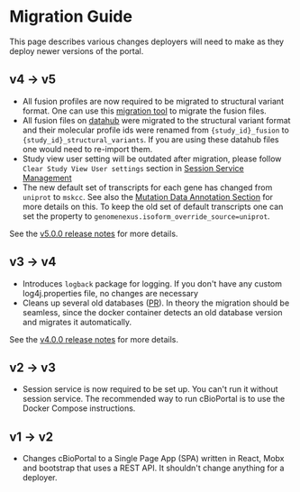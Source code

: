 # Migration Guide
This page describes various changes deployers will need to make as they deploy newer versions of the portal. 

## v4 -> v5
- All fusion profiles are now required to be migrated to structural variant format. One can use this [migration tool](https://github.com/cBioPortal/datahub-study-curation-tools/tree/master/fusion-to-sv-converter) to migrate the fusion files.
- All fusion files on [datahub](https://github.com/cBioPortal/datahub) were migrated to the structural variant format and their molecular profile ids were renamed from `{study_id}_fusion` to `{study_id}_structural_variants`. If you are using these datahub files one would need to re-import them.
- Study view user setting will be outdated after migration, please follow `Clear Study View User settings` section in [Session Service Management](Session-Service-Management.md#Clear-Study-View-User-settings)
- The new default set of transcripts for each gene has changed from `uniprot` to `mskcc`. See also the [Mutation Data Annotation Section](./mutation-data-transcript-annotation.md) for more details on this. To keep the old set of default transcripts one can set the property to `genomenexus.isoform_override_source=uniprot`.

See the [v5.0.0 release notes](https://github.com/cBioPortal/cbioportal/releases/tag/v5.0.0) for more details.

## v3 -> v4
- Introduces `logback` package for logging. If you don't have any custom log4j.properties file, no changes are necessary
- Cleans up several old databases ([PR](https://github.com/cBioPortal/cbioportal/pull/9360)). In theory the migration should be seamless, since the docker container detects an old database version and migrates it automatically.

See the [v4.0.0 release notes](https://github.com/cBioPortal/cbioportal/releases/tag/v4.0.0) for more details.

## v2 -> v3
- Session service is now required to be set up. You can't run it without session service. The recommended way to run cBioPortal is to use the Docker Compose instructions.

## v1 -> v2
- Changes cBioPortal to a Single Page App (SPA) written in React, Mobx and bootstrap that uses a REST API. It shouldn't change anything for a deployer.

